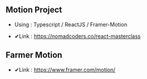 ## Motion Project

- Using : Typescript / ReactJS / Framer-Motion

- ✔Link : https://nomadcoders.co/react-masterclass

## Farmer Motion

- ✔Link : https://www.framer.com/motion/